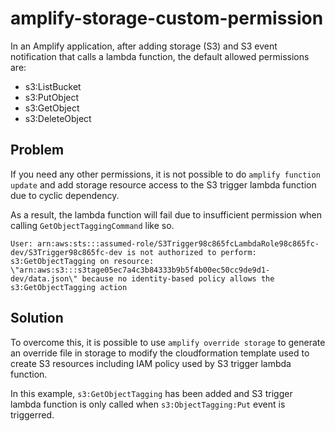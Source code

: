 # amplify-storage-custom-permission

In an Amplify application, after adding storage (S3) and S3 event notification that calls a lambda function, the default allowed permissions are:

- s3:ListBucket
- s3:PutObject
- s3:GetObject
- s3:DeleteObject

## Problem

If you need any other permissions, it is not possible to do `amplify function update` and add storage resource access to the S3 trigger lambda function due to cyclic dependency.

As a result, the lambda function will fail due to insufficient permission when calling `GetObjectTaggingCommand` like so.

```
User: arn:aws:sts:::assumed-role/S3Trigger98c865fcLambdaRole98c865fc-dev/S3Trigger98c865fc-dev is not authorized to perform: s3:GetObjectTagging on resource: \"arn:aws:s3:::s3tage05ec7a4c3b84333b9b5f4b00ec50cc9de9d1-dev/data.json\" because no identity-based policy allows the s3:GetObjectTagging action
```

## Solution

To overcome this, it is possible to use `amplify override storage` to generate an override file in storage to modify the cloudformation template used to create S3 resources including IAM policy used by S3 trigger lambda function.

In this example, `s3:GetObjectTagging` has been added and S3 trigger lambda function is only called when `s3:ObjectTagging:Put` event is triggerred.
